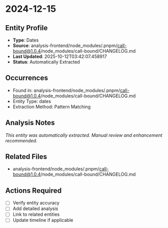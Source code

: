 # 2024-12-15

## Entity Profile
- **Type**: Dates
- **Source**: analysis-frontend/node_modules/.pnpm/call-bound@1.0.4/node_modules/call-bound/CHANGELOG.md
- **Last Updated**: 2025-10-12T03:42:07.458917
- **Status**: Automatically Extracted

## Occurrences
- Found in: analysis-frontend/node_modules/.pnpm/call-bound@1.0.4/node_modules/call-bound/CHANGELOG.md
- Entity Type: dates
- Extraction Method: Pattern Matching

## Analysis Notes
*This entity was automatically extracted. Manual review and enhancement recommended.*

## Related Files
- analysis-frontend/node_modules/.pnpm/call-bound@1.0.4/node_modules/call-bound/CHANGELOG.md

## Actions Required
- [ ] Verify entity accuracy
- [ ] Add detailed analysis
- [ ] Link to related entities
- [ ] Update timeline if applicable
